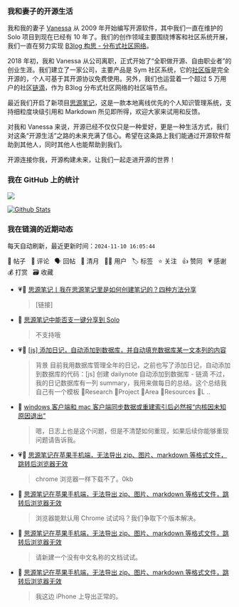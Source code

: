 ### 我和妻子的开源生活

我和我的妻子 [Vanessa](https://github.com/Vanessa219) 从 2009 年开始编写开源软件，其中我们一直在维护的 Solo 项目到现在已经有 10 年了。我们的创作领域主要围绕博客和社区系统开展，我们一直在努力实现 [B3log 构思 - 分布式社区网络](https://ld246.com/article/1546941897596)。

2018 年初，我和 Vanessa 从公司离职，正式开始了“全职做开源、自由职业者”的创业生涯。我们建立了一家公司，主要产品是 Sym 社区系统，它的[社区版](https://github.com/88250/symphony)是完全开源的，个人可基于其开源协议免费使用。另外，我们也运营着一个超过 5 万用户的社区[链滴](https://ld246.com)，作为 B3log 分布式社区网络的社区端节点。

最近我们开启了新项目[思源笔记](https://github.com/siyuan-note/siyuan)，这是一款本地离线优先的个人知识管理系统，支持细粒度块级引用和 Markdown 所见即所得，欢迎大家来试用和反馈。

对我和 Vanessa 来说，开源已经不仅仅只是一种爱好，更是一种生活方式，我们对这条“开源生活”之路的未来充满了信心。希望在这条路上我们能通过开源软件帮助到其他人，同时其他人也能帮助到我们。

开源连接你我，开源构建未来，让我们一起走进开源的世界！

### 我在 GitHub 上的统计

<a title="Hits" target="_blank" href="https://github.com/88250/88250"><img src="https://hits.b3log.org/88250/88250.svg"></a>

[![Github Stats](https://github-readme-stats.vercel.app/api?username=88250&theme=tokyonight&show_icons=true)](https://github.com/88250)

<!--events start -->

### 我在链滴的近期动态

每天自动刷新，最近更新时间：`2024-11-10 16:05:44`

📝 帖子 &nbsp; 💬 评论 &nbsp; 🗣 回帖 &nbsp; 🌙 清月 &nbsp; 👨‍💻 用户 &nbsp; 🏷️ 标签 &nbsp; ⭐️ 关注 &nbsp; 👍 赞同 &nbsp; 💗 感谢 &nbsp; 💰 打赏 &nbsp; 🗃 收藏

* 💗📝 [思源笔记丨我在思源笔记里是如何创建笔记的？四种方法分享](https://ld246.com/article/1731174800211)

  > [链接]
* 💬 [思源笔记中能否支一键分享到 Solo](https://ld246.com/article/1731055747410/comment/1731062483240#comments)

  > 不支持哦
* 💗📝 [[js] 添加日记，自动添加到数据库，并自动填充数据库某一文本列的内容](https://ld246.com/article/1730534654834)

  > 背景 目前我用数据库管理全年的日记，之前也写了添加日记，自动添加到数据库的代码：[js] 创建 dailynote 自动添加到数据库 - 链滴 不过，我的日记数据库有一列 summary，我用来做每日的总结。这个总结我自己有一个模板 📂Research 📂Project 📂Area 📂Resources 📂L ..
* 💬 [windows 客户端和 mac 客户端同步数据或重建索引后必然报“内核因未知原因退出”](https://ld246.com/article/1730909507718/comment/1731049492190#comments)

  > 嗯，日志上也是这个问题，但是不清楚如何重现，如果后续你能够重现问题请告诉我。
* 💗💬 [思源笔记在苹果手机端，无法导出 zip、图片、markdown 等格式文件，跳转后浏览器无效](https://ld246.com/article/1730537012801/comment/1731043883456#comments)

  > chrome 浏览器一样下载不了。0kb
* 💬 [思源笔记在苹果手机端，无法导出 zip、图片、markdown 等格式文件，跳转后浏览器无效](https://ld246.com/article/1730537012801/comment/1731043244987#comments)

  > 浏览器能默认用 Chrome 试试吗？我们争取下个版本解决。
* 💬 [思源笔记在苹果手机端，无法导出 zip、图片、markdown 等格式文件，跳转后浏览器无效](https://ld246.com/article/1730537012801/comment/1731040024158#comments)

  > 请新建一个没有中文名称的文档试试。
* 💬 [思源笔记在苹果手机端，无法导出 zip、图片、markdown 等格式文件，跳转后浏览器无效](https://ld246.com/article/1730537012801/comment/1731026273099#comments)

  > 我这边 iPhone 上导出正常的。


<!--events end -->
